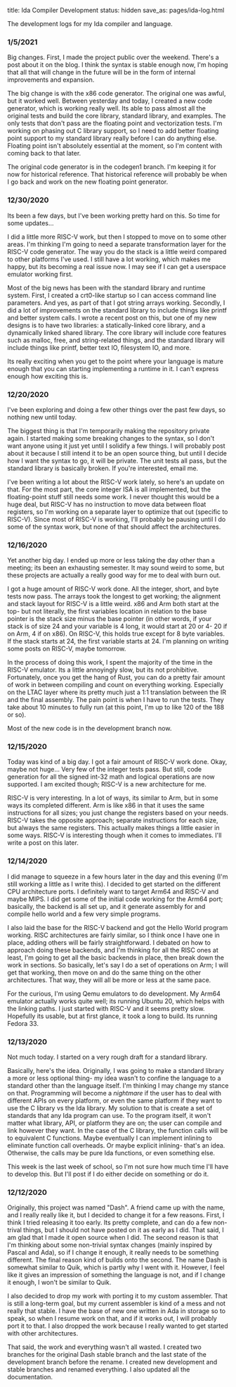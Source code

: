 title: Ida Compiler Development
status: hidden
save_as: pages/ida-log.html

The development logs for my Ida compiler and language.

### 1/5/2021

Big changes. First, I made the project public over the weekend. There's a post about it on the blog. I think the syntax is stable enough now, I'm hoping that all that will change in the future will be in the form of internal improvements and expansion.

The big change is with the x86 code generator. The original one was awful, but it worked well. Between yesterday and today, I created a new code generator, which is working really well. Its able to pass almost all the original tests and build the core library, standard library, and examples. The only tests that don't pass are the floating point and vectorization tests. I'm working on phasing out C library support, so I need to add better floating point support to my standard library really before I can do anything else. Floating point isn't absolutely essential at the moment, so I'm content with coming back to that later.

The original code generator is in the codegen1 branch. I'm keeping it for now for historical reference. That historical reference will probably be when I go back and work on the new floating point generator.

### 12/30/2020

Its been a few days, but I've been working pretty hard on this. So time for some updates...

I did a little more RISC-V work, but then I stopped to move on to some other areas. I'm thinking I'm going to need a separate transformation layer for the RISC-V code generator. The way you do the stack is a little weird compared to other platforms I've used. I still have a lot working, which makes me happy, but its becoming a real issue now. I may see if I can get a userspace emulator working first.

Most of the big news has been with the standard library and runtime system. First, I created a crt0-like startup so I can access command line parameters. And yes, as part of that I got string arrays working. Secondly, I did a lot of improvements on the standard library to include things like printf and better system calls. I wrote a recent post on this, but one of my new designs is to have two libraries: a statically-linked core library, and a dynamically linked shared library. The core library will include core features such as malloc, free, and string-related things, and the standard library will include things like printf, better text IO, filesystem IO, and more.

Its really exciting when you get to the point where your language is mature enough that you can starting implementing a runtime in it. I can't express enough how exciting this is.

### 12/20/2020

I've been exploring and doing a few other things over the past few days, so nothing new until today.

The biggest thing is that I'm temporarily making the repository private again. I started making some breaking changes to the syntax, so I don't want anyone using it just yet until I solidify a few things. I will probably post about it because I still intend it to be an open source thing, but until I decide how I want the syntax to go, it will be private. The unit tests all pass, but the standard library is basically broken. If you're interested, email me.

I've been writing a lot about the RISC-V work lately, so here's an update on that. For the most part, the core integer ISA is all implemented, but the floating-point stuff still needs some work. I never thought this would be a huge deal, but RISC-V has no instruction to move data between float registers, so I'm working on a separate layer to optimize that out (specific to RISC-V). Since most of RISC-V is working, I'll probably be pausing until I do some of the syntax work, but none of that should affect the architectures.

### 12/16/2020

Yet another big day. I ended up more or less taking the day other than a meeting; its been an exhausting semester. It may sound weird to some, but these projects are actually a really good way for me to deal with burn out.

I got a huge amount of RISC-V work done. All the integer, short, and byte tests now pass. The arrays took the longest to get working; the alignment and stack layout for RISC-V is a little weird. x86 and Arm both start at the top- but not literally, the first variables location in relation to the base pointer is the stack size minus the base pointer (in other words, if your stack is of size 24 and your variable is 4 long, it would start at 20 or 4- 20 if on Arm, 4 if on x86). On RISC-V, this holds true except for 8 byte variables. If the stack starts at 24, the first variable starts at 24. I'm planning on writing some posts on RISC-V, maybe tomorrow.

In the process of doing this work, I spent the majority of the time in the RISC-V emulator. Its a little annoyingly slow, but its not prohibitive. Fortunately, once you get the hang of Rust, you can do a pretty fair amount of work in between compiling and count on everything working. Especially on the LTAC layer where its pretty much just a 1:1 translation between the IR and the final assembly. The pain point is when I have to run the tests. They take about 10 minutes to fully run (at this point, I'm up to like 120 of the 188 or so).

Most of the new code is in the development branch now.

### 12/15/2020

Today was kind of a big day. I got a fair amount of RISC-V work done. Okay, maybe not huge... Very few of the integer tests pass. But still, code generation for all the signed int-32 math and logical operations are now supported. I am excited though; RISC-V is a new architecture for me.

RISC-V is very interesting. In a lot of ways, its similar to Arm, but in some ways its completed different. Arm is like x86 in that it uses the same instructions for all sizes; you just change the registers based on your needs. RISC-V takes the opposite approach; separate instructions for each size, but always the same registers. This actually makes things a little easier in some ways. RISC-V is interesting though when it comes to immediates. I'll write a post on this later.

### 12/14/2020

I did manage to squeeze in a few hours later in the day and this evening (I'm still working a little as I write this). I decided to get started on the different CPU architecture ports. I definitely want to target Arm64 and RISC-V and maybe MIPS. I did get some of the initial code working for the Arm64 port; basically, the backend is all set up, and it generate assembly for and compile hello world and a few very simple programs.

I also laid the base for the RISC-V backend and got the Hello World program working. RISC architectures are fairly similar, so I think once I have one in place, adding others will be fairly straightforward. I debated on how to approach doing these backends, and I'm thinking for all the RISC ones at least, I'm going to get all the basic backends in place, then break down the work in sections. So basically, let's say I do a set of operations on Arm; I will get that working, then move on and do the same thing on the other architectures. That way, they will all be more or less at the same pace.

For the curious, I'm using Qemu emulators to do development. My Arm64 emulator actually works quite well; its running Ubuntu 20, which helps with the linking paths. I just started with RISC-V and it seems pretty slow. Hopefully its usable, but at first glance, it took a long to build. Its running Fedora 33.

### 12/13/2020

Not much today. I started on a very rough draft for a standard library.

Basically, here's the idea. Originally, I was going to make a standard library a more or less optional thing- my idea wasn't to confine the language to a standard other than the language itself. I'm thinking I may change my stance on that. Programming will become a _nightmare_ if the user has to deal with different APIs on every platform, or even the same platform if they want to use the C library vs the Ida library. My solution to that is create a set of standards that any Ida program can use. To the program itself, it won't matter what library, API, or platform they are on; the user can compile and link however they want. In the case of the C library, the function calls will be to equivalent C functions. Maybe eventually I can implement inlining to eliminate function call overheads. Or maybe explicit inlining- that's an idea. Otherwise, the calls may be pure Ida functions, or even something else.

This week is the last week of school, so I'm not sure how much time I'll have to develop this. But I'll post if I do either decide on something or do it.

### 12/12/2020

Originally, this project was named "Dash". A friend came up with the name, and I really really like it, but I decided to change it for a few reasons. First, I think I tried releasing it too early. Its pretty complete, and can do a few non-trival things, but I should not have posted on it as early as I did. That said, I am glad that I made it open source when I did. The second reason is that I'm thinking about some non-trivial syntax changes (mainly inspired by Pascal and Ada), so if I change it enough, it really needs to be something different. The final reason kind of builds onto the second. The name Dash is somewhat similar to Quik, which is partly why I went with it. However, I feel like it gives an impression of something the language is not, and if I change it enough, I won't be similar to Quik.

I also decided to drop my work with porting it to my custom assembler. That is still a long-term goal, but my current assembler is kind of a mess and not really that stable. I have the base of new one written in Ada in storage so to speak, so when I resume work on that, and if it works out, I will probably port it to that. I also dropped the work because I really wanted to get started with other architectures.

That said, the work and everything wasn't all wasted. I created two branches for the original Dash stable branch and the last state of the development branch before the rename. I created new development and stable branches and renamed everything. I also updated all the documentation.
